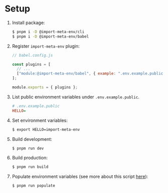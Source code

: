 # Setup

1. Install package:

   ```sh
   $ pnpm i -D @import-meta-env/cli
   $ pnpm i -D @import-meta-env/babel
   ```

1. Register `import-meta-env` plugin:

   ```js
   // babel.config.js

   const plugins = [
     // ...
     ["module:@import-meta-env/babel", { example: ".env.example.public" }],
   ];

   module.exports = { plugins };
   ```

1. List public environment variables under `.env.example.public`.

   ```ini
   # .env.example.public
   HELLO=
   ```

1. Set environment variables:

   ```sh
   $ export HELLO=import-meta-env
   ```

1. Build development:

   ```sh
   $ pnpm run dev
   ```

1. Build production:

   ```sh
   $ pnpm run build
   ```

1. Populate environment variables (see more about this script [here](../../cli/README.md#api)):

   ```sh
   $ pnpm run populate
   ```
